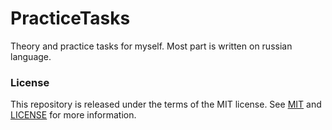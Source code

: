 # PracticeTasks
Theory and practice tasks for myself. Most part is written on russian language.

### License
This repository is released under the terms of the MIT license.  See [MIT](https://opensource.org/licenses/MIT) and [LICENSE](https://github.com/K9173A/PracticeTasks/blob/master/LICENSE) for more information.